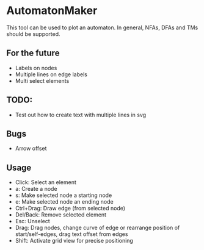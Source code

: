 # AutomatonMaker 

This tool can be used to plot an automaton.
In general, NFAs, DFAs and TMs should be supported. 

## For the future
- Labels on nodes
- Multiple lines on edge labels
- Multi select elements

## TODO: 
- Test out how to create text with multiple lines in svg

## Bugs
- Arrow offset

## Usage
- Click: Select an element
- a: Create a node
- s: Make selected node a starting node
- e: Make selected node an ending node
- Ctrl+Drag: Draw edge (from selected node)
- Del/Back: Remove selected element
- Esc: Unselect
- Drag: Drag nodes, change curve of edge or rearrange position of start/self-edges, drag text offset from edges
- Shift: Activate grid view for precise positioning
